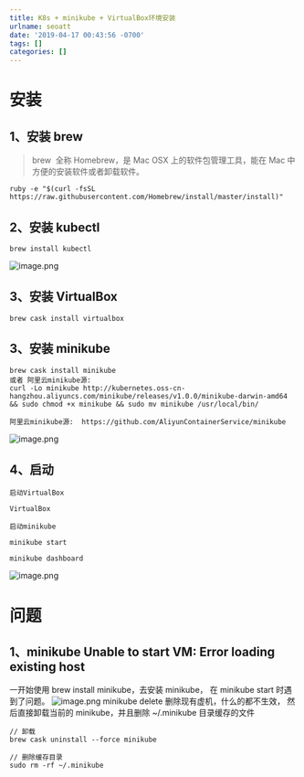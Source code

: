 ```yaml
---
title: K8s + minikube + VirtualBox环境安装
urlname: seoatt
date: '2019-04-17 00:43:56 -0700'
tags: []
categories: []
---
```


# 安装

## 1、安装 brew

> brew  全称 Homebrew，是 Mac OSX 上的软件包管理工具，能在 Mac 中方便的安装软件或者卸载软件。

```
ruby -e "$(curl -fsSL https://raw.githubusercontent.com/Homebrew/install/master/install)"
```

## 2、安装 kubectl

```
brew install kubectl
```

![image.png](https://cdn.nlark.com/yuque/0/2019/png/290620/1555487062618-7bccde11-a75a-4ce0-872d-83bb5e59040f.png#align=left&display=inline&height=241&name=image.png&originHeight=241&originWidth=453&size=39218&status=done&width=453)

## 3、安装 VirtualBox

```
brew cask install virtualbox
```

## 3、安装 minikube

```
brew cask install minikube
或者 阿里云minikube源:
curl -Lo minikube http://kubernetes.oss-cn-hangzhou.aliyuncs.com/minikube/releases/v1.0.0/minikube-darwin-amd64 && sudo chmod +x minikube && sudo mv minikube /usr/local/bin/

阿里云minikube源:  https://github.com/AliyunContainerService/minikube
```

![image.png](https://cdn.nlark.com/yuque/0/2019/png/290620/1555487071495-1f9f2702-5b0f-42cc-a7b6-b6c02c2d5d3a.png#align=left&display=inline&height=122&name=image.png&originHeight=122&originWidth=472&size=23992&status=done&width=472)

## 4、启动

```
启动VirtualBox

VirtualBox

启动minikube

minikube start

minikube dashboard
```

![image.png](https://cdn.nlark.com/yuque/0/2019/png/290620/1555487526698-6dd62268-502a-4220-8256-24d95378f285.png#align=left&display=inline&height=956&name=image.png&originHeight=956&originWidth=1909&size=131424&status=done&width=1909)

# 问题

## 1、minikube Unable to start VM: Error loading existing host

一开始使用 brew install minikube，去安装 minikube， 在 minikube start 时遇到了问题。
![image.png](https://cdn.nlark.com/yuque/0/2019/png/290620/1555493610722-5ff301b1-9b0c-46e1-a8a4-5009b1a71415.png#align=left&display=inline&height=405&name=image.png&originHeight=405&originWidth=438&size=58630&status=done&width=438)
minikube delete 删除现有虚机，什么的都不生效，
然后直接卸载当前的 minikube，并且删除 ~/.minikube 目录缓存的文件

```
// 卸载
brew cask uninstall --force minikube

// 删除缓存目录
sudo rm -rf ~/.minikube
```
